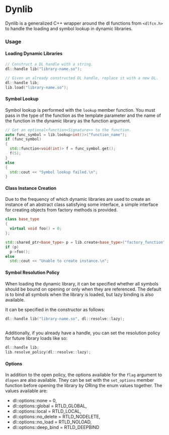 # Dynlib

Dynlib is a generalized C++ wrapper around the dl functions
from `<dlfcn.h>` to handle the loading and symbol lookup in dynamic
libraries.

### Usage

#### Loading Dynamic Libraries

```cpp
// Construct a DL handle with a string.
dl::handle lib("library-name.so");

// Given an already constructed DL handle, replace it with a new DL.
dl::handle lib;
lib.load("library-name.so");
```

#### Symbol Lookup

Symbol lookup is performed with the `lookup` member function. You must
pass in the type of the function as the template parameter and the name
of the function in the dynamic library as the function argument.

```cpp
// Get an optional<function<Signature>> to the function.
auto func_symbol = lib.lookup<int()>("function_name");
if (func_symbol)
{
  std::function<void(int)> f = func_symbol.get();
  f(5);
}
else
{
  std::cout << "Symbol lookup failed.\n";
}
```

#### Class Instance Creation

Due to the frequency of which dynamic libraries are used to create an
instance of an abstract class satisfying some interface, a simple interface
for creating objects from factory methods is provided.

```cpp
class base_type
{
  virtual void foo() = 0;
};

std::shared_ptr<base_type> p = lib.create<base_type>("factory_function");
if (p)
  p->foo();
else
  std::cout << "Unable to create instance.\n";
```

#### Symbol Resolution Policy

When loading the dynamic library, it can be specified whether all symbols
should be bound on opening or only when they are referenced. The
default is to bind all symbols when the library is loaded, but lazy
binding is also available.

It can be specified in the constructor as follows:

```cpp
dl::handle lib("library-name.so", dl::resolve::lazy);
	
```

Additionally, if you already have a handle, you can set the resolution
policy for future library loads like so:

```cpp
dl::handle lib;
lib.resolve_policy(dl::resolve::lazy);
```

#### Options

In addition to the open policy, the options available for the `flag`
argument to `dlopen` are also available. They can be set with the
`set_options` member function before opening the library by ORing the
enum values together. The values available are:

- dl::options::none      = 0,
- dl::options::global    = RTLD_GLOBAL,
- dl::options::local     = RTLD_LOCAL,
- dl::options::no\_delete = RTLD_NODELETE,
- dl::options::no\_load   = RTLD_NOLOAD,
- dl::options::deep\_bind = RTLD_DEEPBIND

